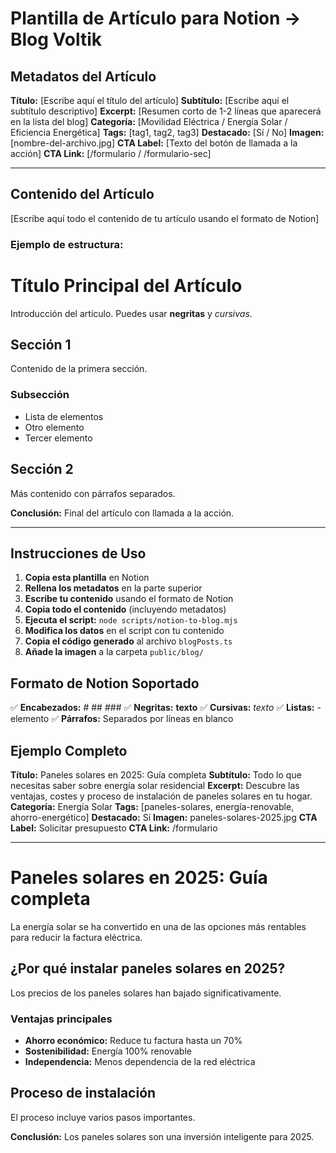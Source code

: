 # Plantilla de Artículo para Notion → Blog Voltik

## Metadatos del Artículo

**Título:** [Escribe aquí el título del artículo]
**Subtítulo:** [Escribe aquí el subtítulo descriptivo]
**Excerpt:** [Resumen corto de 1-2 líneas que aparecerá en la lista del blog]
**Categoría:** [Movilidad Eléctrica / Energía Solar / Eficiencia Energética]
**Tags:** [tag1, tag2, tag3]
**Destacado:** [Sí / No]
**Imagen:** [nombre-del-archivo.jpg]
**CTA Label:** [Texto del botón de llamada a la acción]
**CTA Link:** [/formulario / /formulario-sec]

---

## Contenido del Artículo

[Escribe aquí todo el contenido de tu artículo usando el formato de Notion]

### Ejemplo de estructura:

# Título Principal del Artículo

Introducción del artículo. Puedes usar **negritas** y *cursivas*.

## Sección 1

Contenido de la primera sección.

### Subsección

- Lista de elementos
- Otro elemento
- Tercer elemento

## Sección 2

Más contenido con párrafos separados.

**Conclusión:** Final del artículo con llamada a la acción.

---

## Instrucciones de Uso

1. **Copia esta plantilla** en Notion
2. **Rellena los metadatos** en la parte superior
3. **Escribe tu contenido** usando el formato de Notion
4. **Copia todo el contenido** (incluyendo metadatos)
5. **Ejecuta el script:** `node scripts/notion-to-blog.mjs`
6. **Modifica los datos** en el script con tu contenido
7. **Copia el código generado** al archivo `blogPosts.ts`
8. **Añade la imagen** a la carpeta `public/blog/`

## Formato de Notion Soportado

✅ **Encabezados:** # ## ###
✅ **Negritas:** **texto**
✅ **Cursivas:** *texto*
✅ **Listas:** - elemento
✅ **Párrafos:** Separados por líneas en blanco

## Ejemplo Completo

**Título:** Paneles solares en 2025: Guía completa
**Subtítulo:** Todo lo que necesitas saber sobre energía solar residencial
**Excerpt:** Descubre las ventajas, costes y proceso de instalación de paneles solares en tu hogar.
**Categoría:** Energía Solar
**Tags:** [paneles-solares, energía-renovable, ahorro-energético]
**Destacado:** Sí
**Imagen:** paneles-solares-2025.jpg
**CTA Label:** Solicitar presupuesto
**CTA Link:** /formulario

---

# Paneles solares en 2025: Guía completa

La energía solar se ha convertido en una de las opciones más rentables para reducir la factura eléctrica.

## ¿Por qué instalar paneles solares en 2025?

Los precios de los paneles solares han bajado significativamente.

### Ventajas principales

- **Ahorro económico:** Reduce tu factura hasta un 70%
- **Sostenibilidad:** Energía 100% renovable
- **Independencia:** Menos dependencia de la red eléctrica

## Proceso de instalación

El proceso incluye varios pasos importantes.

**Conclusión:** Los paneles solares son una inversión inteligente para 2025.
